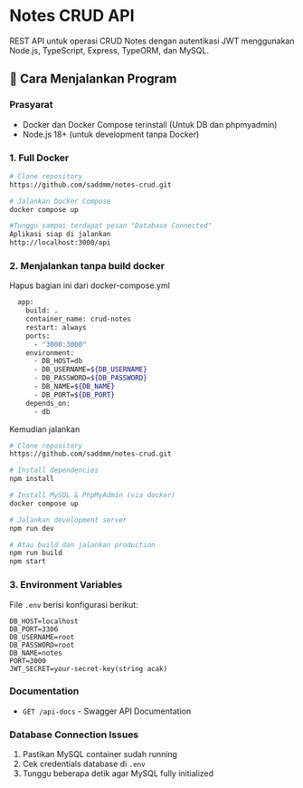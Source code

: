 # Notes CRUD API

REST API untuk operasi CRUD Notes dengan autentikasi JWT menggunakan Node.js, TypeScript, Express, TypeORM, dan MySQL.

## 🚀 Cara Menjalankan Program

### Prasyarat
- Docker dan Docker Compose terinstall (Untuk DB dan phpmyadmin)
- Node.js 18+ (untuk development tanpa Docker)

### 1.  Full Docker

```bash
# Clone repository
https://github.com/saddmm/notes-crud.git

# Jalankan Docker Compose
docker compose up

#Tunggu sampai terdapat pesan "Database Connected"
Aplikasi siap di jalankan
http://localhost:3000/api

```

### 2. Menjalankan tanpa build docker

Hapus bagian ini dari docker-compose.yml
```bash
  app:
    build: .
    container_name: crud-notes
    restart: always
    ports:
      - "3000:3000"
    environment:
      - DB_HOST=db
      - DB_USERNAME=${DB_USERNAME}
      - DB_PASSWORD=${DB_PASSWORD}
      - DB_NAME=${DB_NAME}
      - DB_PORT=${DB_PORT}
    depends_on:
      - db
```

Kemudian jalankan

```bash
# Clone repository
https://github.com/saddmm/notes-crud.git

# Install dependencies
npm install

# Install MySQL & PhpMyAdmin (via docker)
docker compose up

# Jalankan development server
npm run dev

# Atau build dan jalankan production
npm run build
npm start
```

### 3. Environment Variables

File `.env` berisi konfigurasi berikut:
```
DB_HOST=localhost
DB_PORT=3306
DB_USERNAME=root
DB_PASSWORD=root
DB_NAME=notes
PORT=3000
JWT_SECRET=your-secret-key(string acak)
```

### Documentation
- `GET /api-docs` - Swagger API Documentation

### Database Connection Issues
1. Pastikan MySQL container sudah running
2. Cek credentials database di `.env`
3. Tunggu beberapa detik agar MySQL fully initialized
